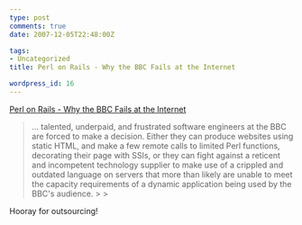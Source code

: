 ```yaml
---
type: post
comments: true
date: 2007-12-05T22:48:00Z

tags:
- Uncategorized
title: Perl on Rails - Why the BBC Fails at the Internet

wordpress_id: 16
---
```


[Perl on Rails - Why the BBC Fails at the Internet](http://iamseb.com/seb/2007/12/perl-on-rails-why-the-bbc-fails-at-the-internet/)



<blockquote>... talented, underpaid, and frustrated software engineers at the BBC are forced to make a decision. Either they can produce websites using static HTML, and make a few remote calls to limited Perl functions, decorating their page with SSIs, or they can fight against a reticent and incompetent technology supplier to make use of a crippled and outdated language on servers that more than likely are unable to meet the capacity requirements of a dynamic application being used by the BBC's audience.
> 
> </blockquote>





Hooray for outsourcing!
